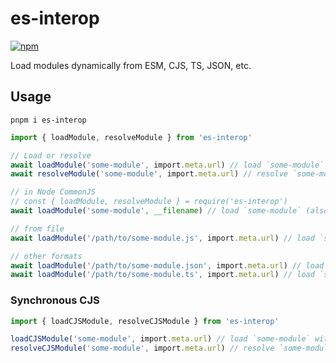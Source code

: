 # es-interop

[![npm](https://img.shields.io/npm/v/es-interop.svg)](https://www.npmjs.com/package/es-interop)

Load modules dynamically from ESM, CJS, TS, JSON, etc.

## Usage

```shell
pnpm i es-interop
```

```ts
import { loadModule, resolveModule } from 'es-interop'

// Load or resolve
await loadModule('some-module', import.meta.url) // load `some-module` (prefer ESM while CJS is also working)
await resolveModule('some-module', import.meta.url) // resolve `some-module` (prefer ESM while CJS is also working)

// in Node CommonJS
// const { loadModule, resolveModule } = require('es-interop')
await loadModule('some-module', __filename) // load `some-module` (also prefer ESM)

// from file
await loadModule('/path/to/some-module.js', import.meta.url) // load `some-module.js`

// other formats
await loadModule('/path/to/some-module.json', import.meta.url) // load `some-module.json`
await loadModule('/path/to/some-module.ts', import.meta.url) // load `some-module.ts`
```

### Synchronous CJS

```ts
import { loadCJSModule, resolveCJSModule } from 'es-interop'

loadCJSModule('some-module', import.meta.url) // load `some-module` with Node resolution algorithm
resolveCJSModule('some-module', import.meta.url) // resolve `some-module` with Node resolution algorithm
```
